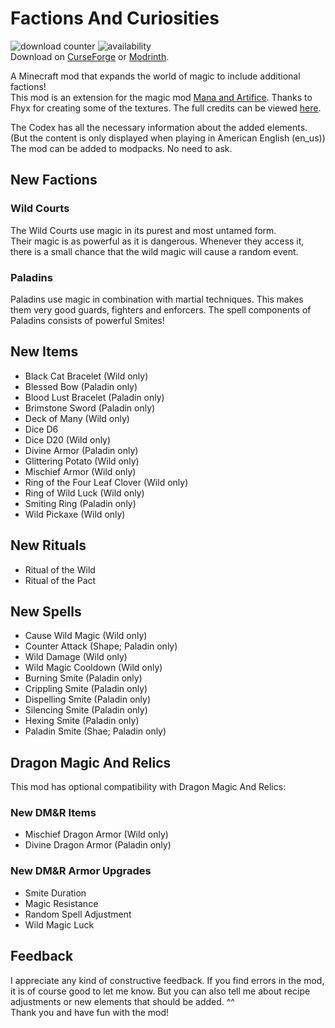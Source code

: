 # Factions And Curiosities
![download counter](https://cf.way2muchnoise.eu/full_947536_downloads.svg)
![availability](https://cf.way2muchnoise.eu/versions/947536.svg)
<br>Download on [CurseForge](https://www.curseforge.com/minecraft/mc-mods/factions-and-curiosities) or [Modrinth](https://modrinth.com/mod/factions-and-curiosities).

A Minecraft mod that expands the world of magic to include additional factions!
<br>This mod is an extension for the magic mod [Mana and Artifice](https://www.curseforge.com/minecraft/mc-mods/mana-and-artifice). Thanks to Fhyx for creating some of the textures. The full credits can be viewed [here](https://github.com/Joh0210/FactionsAndCuriosities/blob/master/CREDITS.md).

The Codex has all the necessary information about the added elements. (But the content is only displayed when playing in American English (en_us))
<br>The mod can be added to modpacks. No need to ask.

## New Factions
### Wild Courts 
The Wild Courts use magic in its purest and most untamed form. <br>Their magic is as powerful as it is dangerous. Whenever they access it, there is a small chance that the wild magic will cause a random event.
### Paladins
Paladins  use magic in combination with martial techniques. This makes them very good guards, fighters and enforcers. The spell components of Paladins consists of powerful Smites!

## New Items
- Black Cat Bracelet (Wild only)
- Blessed Bow (Paladin only)
- Blood Lust Bracelet (Paladin only)
- Brimstone Sword (Paladin only)
- Deck of Many (Wild only)
- Dice D6 
- Dice D20 (Wild only)
- Divine Armor (Paladin only)
- Glittering Potato (Wild only)
- Mischief Armor (Wild only) 
- Ring of the Four Leaf Clover (Wild only)
- Ring of Wild Luck (Wild only)
- Smiting Ring (Paladin only)
- Wild Pickaxe (Wild only)

## New Rituals
- Ritual of the Wild
- Ritual of the Pact

## New Spells
- Cause Wild Magic (Wild only)
- Counter Attack (Shape; Paladin only)
- Wild Damage (Wild only)
- Wild Magic Cooldown (Wild only)
- Burning Smite (Paladin only)
- Crippling Smite (Paladin only)
- Dispelling Smite (Paladin only)
- Silencing Smite (Paladin only)
- Hexing Smite (Paladin only)
- Paladin Smite (Shae; Paladin only)

## Dragon Magic And Relics
This mod has optional compatibility with Dragon Magic And Relics:

### New DM&R Items
- Mischief Dragon Armor (Wild only)
- Divine Dragon Armor (Paladin only)

### New DM&R Armor Upgrades
- Smite Duration 
- Magic Resistance
- Random Spell Adjustment
- Wild Magic Luck

## Feedback
I appreciate any kind of constructive feedback. If you find errors in the mod, it is of course good to let me know. But you can also tell me about recipe adjustments or new elements that should be added. ^^
<br>Thank you and have fun with the mod!